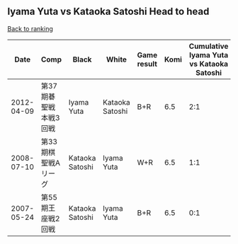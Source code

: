 ## Iyama Yuta vs Kataoka Satoshi Head to head

[Back to ranking](../../index.md)




| **Date** | **Comp** | **Black** | **White** | **Game result** | **Komi** | **Cumulative Iyama Yuta vs Kataoka Satoshi** | **Iyama Yuta streak** | **Kataoka Satoshi streak** | 
| --- | --- | --- | --- | --- | --- | --- | --- | --- |
| 2012-04-09 | 第37期碁聖戦本戦3回戦 | Iyama Yuta | Kataoka Satoshi | B+R | 6.5 | 2:1 | 2 | 0 | 
| 2008-07-10 | 第33期棋聖戦Aリーグ | Kataoka Satoshi | Iyama Yuta | W+R | 6.5 | 1:1 | 1 | 0 | 
| 2007-05-24 | 第55期王座戦2回戦 | Kataoka Satoshi | Iyama Yuta | B+R | 6.5 | 0:1 | 0 | 1 |




